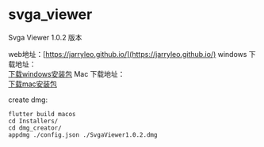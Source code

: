 # svga_viewer

Svga Viewer 1.0.2 版本

web地址：[https://jarryleo.github.io/](https://jarryleo.github.io/)
windows 下载地址：  
[下载windows安装包](https://github.com/jarryleo/svga_player_flutter/releases/download/1.0.2/SvgaViewer1.0.2.exe)
Mac 下载地址：  
[下载mac安装包](https://github.com/jarryleo/svga_player_flutter/releases/download/1.0.2/SvgaViewer1.0.2.dmg)


create dmg:
```
flutter build macos
cd Installers/
cd dmg_creator/
appdmg ./config.json ./SvgaViewer1.0.2.dmg
```

